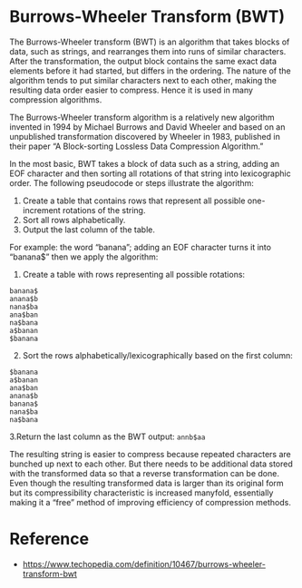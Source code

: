 # Burrows-Wheeler Transform (BWT)

The Burrows-Wheeler transform (BWT) is an algorithm that takes blocks of data, such as strings, and rearranges them into runs of similar characters. After the transformation, the output block contains the same exact data elements before it had started, but differs in the ordering. The nature of the algorithm tends to put similar characters next to each other, making the resulting data order easier to compress. Hence it is used in many compression algorithms.


The Burrows-Wheeler transform algorithm is a relatively new algorithm invented in 1994 by Michael Burrows and David Wheeler and based on an unpublished transformation discovered by Wheeler in 1983, published in their paper “A Block-sorting Lossless Data Compression Algorithm.”

In the most basic, BWT takes a block of data such as a string, adding an EOF character and then sorting all rotations of that string into lexicographic order. The following pseudocode or steps illustrate the algorithm:

1. Create a table that contains rows that represent all possible one-increment rotations of the string.
2. Sort all rows alphabetically.
3. Output the last column of the table.

For example: the word “banana”; adding an EOF character turns it into “banana$” then we apply the algorithm:

1. Create a table with rows representing all possible rotations:
```
banana$
anana$b
nana$ba
ana$ban
na$bana
a$banan
$banana
```
2. Sort the rows alphabetically/lexicographically based on the first column:
```
$banana
a$banan
ana$ban
anana$b
banana$
nana$ba
na$bana
```
3.Return the last column as the BWT output: `annb$aa`

The resulting string is easier to compress because repeated characters are bunched up next to each other. But there needs to be additional data stored with the transformed data so that a reverse transformation can be done. Even though the resulting transformed data is larger than its original form but its compressibility characteristic is increased manyfold, essentially making it a “free” method of improving efficiency of compression methods.

# Reference 
* https://www.techopedia.com/definition/10467/burrows-wheeler-transform-bwt
